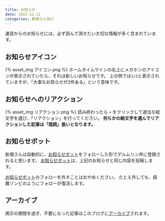 ```yaml
---
title: お知らせ
date: 2022-12-11
categories: 新規さん向け
---
```


運営からのお知らせには、必ず読んで頂きたい大切な情報が多く含まれています。

## お知らせアイコン

{% asset_img アイコン.png %}
ホームタイムラインの右上にメガホンのアイコンが表示されていたら、それは新しいお知らせです。
上の例では`1/2`と表示されていますが、「大事なお知らせが2件ある」という意味です。

## お知らせへのリアクション

{% asset_img リアクション.png %}
読み終わったら `+` をクリックして適当な絵文字を選び、「リアクション」を行ってください。
__何らかの絵文字を選んでリアクションした記事は「既読」扱いとなります。__

## お知らせボット

新規さんは自動的に、[お知らせボット](/articles/お知らせボット)をフォローした形でデルムリン丼に登録されると思います。
[お知らせボット](/articles/お知らせボット)は、上記のお知らせと同じ内容を投稿します。

[お知らせボット](/articles/お知らせボット)のフォローを外すことはおやめください。
たとえ外しても、超魔ゾンビのようにフォローが復活します。

## アーカイブ

掲示の期間を過ぎ、不要になった記事はこのブログに[アーカイブ](/categories/お知らせ)されます。
